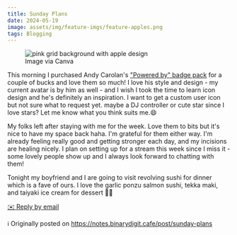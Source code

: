 ```yaml
---
title: Sunday Plans
date: 2024-05-19
image: assets/img/feature-imgs/feature-apples.png
tags: Blogging
---
```

 <figure class="attachment attachment--preview flex-col justify-center attachment--png">
      <img srcset="https://cdn.scribbles.page/rails/active_storage/representations/proxy/eyJfcmFpbHMiOnsibWVzc2FnZSI6IkJBaHBBalpnIiwiZXhwIjpudWxsLCJwdXIiOiJibG9iX2lkIn19--6df7608f3686d1beee10a8cde2b226726e721d61/eyJfcmFpbHMiOnsibWVzc2FnZSI6IkJBaDdDRG9MWm05eWJXRjBTU0lJY0c1bkJqb0dSVlE2RkhKbGMybDZaVjkwYjE5c2FXMXBkRnNIYVFJQUVHa0NBQXc2Q25OaGRtVnlld1k2REhGMVlXeHBkSGxwWkE9PSIsImV4cCI6bnVsbCwicHVyIjoidmFyaWF0aW9uIn19--4bd09cebc84a745407911499177c402d3c45bfea/feature-apples.png 2x" loading="lazy" alt="pink grid background with apple design" src="https://cdn.scribbles.page/rails/active_storage/representations/proxy/eyJfcmFpbHMiOnsibWVzc2FnZSI6IkJBaHBBalpnIiwiZXhwIjpudWxsLCJwdXIiOiJibG9iX2lkIn19--6df7608f3686d1beee10a8cde2b226726e721d61/eyJfcmFpbHMiOnsibWVzc2FnZSI6IkJBaDdDRG9MWm05eWJXRjBTU0lJY0c1bkJqb0dSVlE2RkhKbGMybDZaVjkwYjE5c2FXMXBkRnNIYVFJQUNHa0NBQVk2Q25OaGRtVnlld1k2REhGMVlXeHBkSGxwWkE9PSIsImV4cCI6bnVsbCwicHVyIjoidmFyaWF0aW9uIn19--9b3ff7424923b92e765ab2843c07c62ea3d7905e/feature-apples.png" />
    <figcaption class="attachment__caption text-center">
      Image via Canva
    </figcaption>
</figure>

<p>This morning I purchased Andy Carolan&#39;s <a
href="https://ko-fi.com/s/798b83fbcc">&quot;Powered by&quot; badge pack</a> for a
couple of bucks and love them so much! I love his style and design - my
current avatar is by him as well - and I wish I took the time to learn
icon design and he&#39;s definitely an inspiration. I want to get a custom
user icon but not sure what to request yet. maybe a DJ controller or
cute star since I love stars? Let me know what you think suits me.😄</p>

<p>My folks left after staying with me for the week. Love them to bits but
it&#39;s nice to have my space back haha. I&#39;m grateful for them either way.
I&#39;m already feeling really good and getting stronger each day, and my
incisions are healing nicely. I plan on setting up for a stream this
week since I miss it - some lovely people show up and I always look
forward to chatting with them!</p>

<p>Tonight my boyfriend and I are going to visit revolving sushi for dinner
which is a fave of ours. I love the garlic ponzu salmon sushi, tekka
maki, and taiyaki ice cream for dessert 🍣🤤</p>
<p>
        <a href='mailto:binarydigit@omg.lol?subject=Sunday Plans' style='text-decoration: underline'>✉️ Reply by email</a>
      </p>

ℹ️ Originally posted on https://notes.binarydigit.cafe/post/sunday-plans
